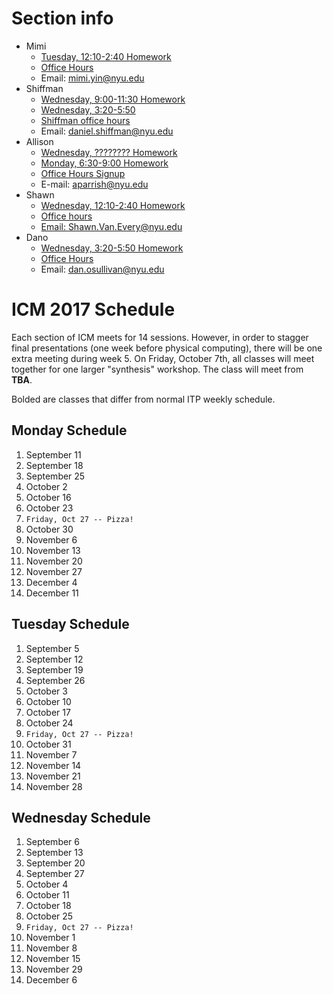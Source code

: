 # Section info
* Mimi
  - [Tuesday, 12:10-2:40 Homework](https://github.com/ITPNYU/ICM-2017/wiki/Homework-Mimi-Tuesday)
  - [Office Hours](https://itp.nyu.edu/inwiki/Signup/Mimi)
  - Email: mimi.yin@nyu.edu
* Shiffman
  * [Wednesday, 9:00-11:30 Homework](https://github.com/ITPNYU/ICM-2017/wiki/Homework-Shiffman-Wednesday-1)  
  * [Wednesday, 3:20-5:50](https://github.com/ITPNYU/ICM-2017/wiki/Homework-Shiffman-Wednesday-2)  
  * [Shiffman office hours](https://itp.nyu.edu/inwiki/Signup/Shiffman)
  - Email: daniel.shiffman@nyu.edu
* Allison
  * [Wednesday, ???????? Homework](https://github.com/ITPNYU/ICM-2017/wiki/Homework-Allison-Wednesday)  
  * [Monday, 6:30-9:00 Homework](https://github.com/ITPNYU/ICM-2017/wiki/Homework-Allison-Monday)  
  * [Office Hours Signup](https://calendar.google.com/calendar/selfsched?sstoken=UVBPem9ZRFh0NmxvfGRlZmF1bHR8MmNjMGMxNmNiMDNjN2ZmNWQwMmJhMDg3ZTQ3Y2ZmNWI)
  * E-mail: aparrish@nyu.edu
* Shawn
  * [Wednesday, 12:10-2:40 Homework](https://github.com/ITPNYU/ICM-2017/wiki/Homework-Shawn-Wednesday)
  * [Office hours](https://itp.nyu.edu/inwiki/Signup/Shawn)
  * [Email: Shawn.Van.Every@nyu.edu](mailto:Shawn.Van.Every@nyu.edu)
* Dano
  * [Wednesday, 3:20-5:50 Homework](https://github.com/ITPNYU/ICM-2017/wiki/Homework-Dano-Wednesday)  
  - [Office Hours](https://calendar.google.com/calendar/selfsched?sstoken=UVBlTFZhOVNCTmF0fGRlZmF1bHR8MmU2NTM4NjJmOTJiNTUwM2M0YTBmMzcyZDM4NjRkNmQ)
  - Email: dan.osullivan@nyu.edu

# ICM 2017 Schedule

Each section of ICM meets for 14 sessions. However, in order to stagger final presentations (one week before physical computing), there will be one extra meeting during week 5.  On Friday, October 7th, all classes will meet together for one larger "synthesis" workshop.  The class will meet from **TBA**.

Bolded are classes that differ from normal ITP weekly schedule.

## Monday Schedule
1. September 11
2. September 18
3. September 25
4. October 2
5. October 16
6. October 23
7. ```Friday, Oct 27 -- Pizza!```
8. October 30
9. November 6
10. November 13
11. November 20
12. November 27
13. December 4
14. December 11

## Tuesday Schedule
1. September 5
2. September 12
3. September 19
4. September 26
5. October 3
6. October 10
7. October 17
8. October 24
9. ```Friday, Oct 27 -- Pizza!```
10. October 31
11. November 7
12. November 14
13. November 21
14. November 28

## Wednesday Schedule
1. September 6
2. September 13
3. September 20
4. September 27
5. October 4
6. October 11
7. October 18
8. October 25
9. ```Friday, Oct 27 -- Pizza!```
10. November 1
11. November 8
12. November 15
13. November 29
14. December 6
